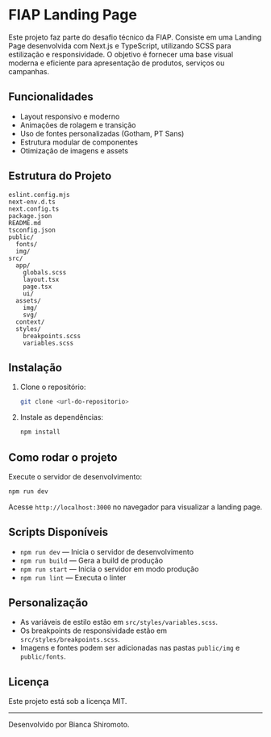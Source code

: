 # FIAP Landing Page

Este projeto faz parte do desafio técnico da FIAP. Consiste em uma Landing Page desenvolvida com Next.js e TypeScript, utilizando SCSS para estilização e responsividade. O objetivo é fornecer uma base visual moderna e eficiente para apresentação de produtos, serviços ou campanhas.

## Funcionalidades

- Layout responsivo e moderno
- Animações de rolagem e transição
- Uso de fontes personalizadas (Gotham, PT Sans)
- Estrutura modular de componentes
- Otimização de imagens e assets

## Estrutura do Projeto

```
eslint.config.mjs
next-env.d.ts
next.config.ts
package.json
README.md
tsconfig.json
public/
  fonts/
  img/
src/
  app/
    globals.scss
    layout.tsx
    page.tsx
    ui/
  assets/
    img/
    svg/
  context/
  styles/
    breakpoints.scss
    variables.scss
```

## Instalação

1. Clone o repositório:

   ```bash
   git clone <url-do-repositorio>
   ```

2. Instale as dependências:

   ```bash
   npm install
   ```

## Como rodar o projeto

Execute o servidor de desenvolvimento:

```bash
npm run dev
```

Acesse `http://localhost:3000` no navegador para visualizar a landing page.

## Scripts Disponíveis

- `npm run dev` — Inicia o servidor de desenvolvimento
- `npm run build` — Gera a build de produção
- `npm run start` — Inicia o servidor em modo produção
- `npm run lint` — Executa o linter

## Personalização

- As variáveis de estilo estão em `src/styles/variables.scss`.
- Os breakpoints de responsividade estão em `src/styles/breakpoints.scss`.
- Imagens e fontes podem ser adicionadas nas pastas `public/img` e `public/fonts`.

## Licença

Este projeto está sob a licença MIT.

---

Desenvolvido por Bianca Shiromoto.

